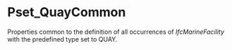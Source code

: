 # Pset_QuayCommon

Properties common to the definition of all occurrences of _IfcMarineFacility_ with the predefined type set to QUAY.

